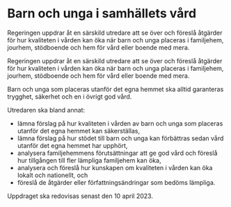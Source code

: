 # Barn och unga i samhällets vård

Regeringen uppdrar åt en särskild utredare att se över och föreslå åtgärder för hur kvaliteten i vården kan öka när barn och unga placeras i familjehem, jourhem, stödboende och hem för vård eller boende med mera.

Regeringen uppdrar åt en särskild utredare att se över och föreslå åtgärder för hur kvaliteten i vården kan öka när barn och unga placeras i familjehem, jourhem, stödboende och hem för vård eller boende med mera.

Barn och unga som placeras utanför det egna hemmet ska alltid garanteras trygghet, säkerhet och en i övrigt god vård.

Utredaren ska bland annat:

* lämna förslag på hur kvaliteten i vården av barn och unga som placeras utanför det egna hemmet kan säkerställas,
* lämna förslag på hur stödet till barn och unga kan förbättras sedan vård utanför det egna hemmet har upphört,
* analysera familjehemmens förutsättningar att ge god vård och föreslå hur tillgången till fler lämpliga familjehem kan öka,
* analysera och föreslå hur kunskapen om kvaliteten i vården kan öka lokalt och nationellt, och
* föreslå de åtgärder eller författningsändringar som bedöms lämpliga.

Uppdraget ska redovisas senast den 10 april 2023.
